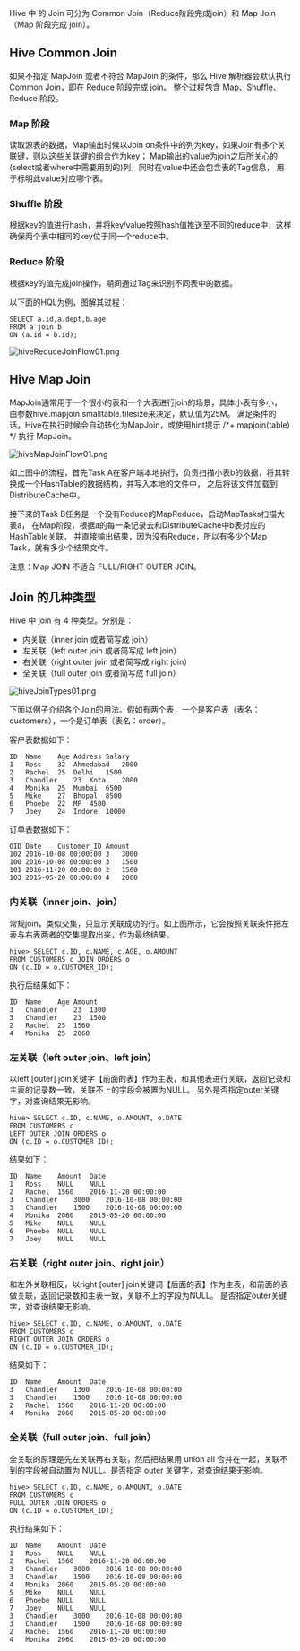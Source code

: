 Hive 中 的 Join 可分为 Common Join（Reduce阶段完成join）和 Map Join（Map 阶段完成 join）。

## Hive Common Join
如果不指定 MapJoin 或者不符合 MapJoin 的条件，那么 Hive 解析器会默认执行 Common Join，即在 Reduce 阶段完成 join。
整个过程包含 Map、Shuffle、Reduce 阶段。

### Map 阶段
读取源表的数据，Map输出时候以Join on条件中的列为key，如果Join有多个关联键，则以这些关联键的组合作为key；
Map输出的value为join之后所关心的(select或者where中需要用到的)列，同时在value中还会包含表的Tag信息，
用于标明此value对应哪个表。

### Shuffle 阶段
根据key的值进行hash，并将key/value按照hash值推送至不同的reduce中，这样确保两个表中相同的key位于同一个reduce中。

### Reduce 阶段
根据key的值完成join操作，期间通过Tag来识别不同表中的数据。

以下面的HQL为例，图解其过程：
```text
SELECT a.id,a.dept,b.age
FROM a join b
ON (a.id = b.id);
```

![hiveReduceJoinFlow01.png](img/09/hiveReduceJoinFlow01.png)

## Hive Map Join
MapJoin通常用于一个很小的表和一个大表进行join的场景，具体小表有多小，
由参数hive.mapjoin.smalltable.filesize来决定，默认值为25M。
满足条件的话，Hive在执行时候会自动转化为MapJoin，或使用hint提示 /*+ mapjoin(table) */ 执行 MapJoin。

![hiveMapJoinFlow01.png](img/09/hiveMapJoinFlow01.png)

如上图中的流程，首先Task A在客户端本地执行，负责扫描小表b的数据，将其转换成一个HashTable的数据结构，并写入本地的文件中，
之后将该文件加载到DistributeCache中。

接下来的Task B任务是一个没有Reduce的MapReduce，启动MapTasks扫描大表a，
在Map阶段，根据a的每一条记录去和DistributeCache中b表对应的HashTable关联，
并直接输出结果，因为没有Reduce，所以有多少个Map Task，就有多少个结果文件。

注意：Map JOIN 不适合 FULL/RIGHT OUTER JOIN。

## Join 的几种类型
Hive 中 join 有 4 种类型。分别是：
* 内关联（inner join 或者简写成 join）
* 左关联（left outer join 或者简写成 left join）
* 右关联（right outer join 或者简写成 right join）
* 全关联（full outer join 或者简写成 full join）

![hiveJoinTypes01.png](img/09/hiveJoinTypes01.png)

下面以例子介绍各个Join的用法。假如有两个表，一个是客户表（表名：customers），一个是订单表（表名：order）。

客户表数据如下：
```text
ID	Name	Age	Address	Salary
1	Ross	32	Ahmedabad	2000
2	Rachel	25	Delhi	1500
3	Chandler	23	Kota	2000
4	Monika	25	Mumbai	6500
5	Mike	27	Bhopal	8500
6	Phoebe	22	MP	4500
7	Joey	24	Indore	10000
```

订单表数据如下：
```text
OID	Date	Customer_ID	Amount
102	2016-10-08 00:00:00	3	3000
100	2016-10-08 00:00:00	3	1500
101	2016-11-20 00:00:00	2	1560
103	2015-05-20 00:00:00	4	2060
```

### 内关联（inner join、join）
常规join，类似交集，只显示关联成功的行。如上图所示，它会按照关联条件把左表与右表两者的交集提取出来，作为最终结果。
```text
hive> SELECT c.ID, c.NAME, c.AGE, o.AMOUNT
FROM CUSTOMERS c JOIN ORDERS o
ON (c.ID = o.CUSTOMER_ID);
```

执行后结果如下：
```text
ID	Name	Age	Amount
3	Chandler	23	1300
3	Chandler	23	1500
2	Rachel	25	1560
4	Monika	25	2060
```

### 左关联（left outer join、left join）
以left [outer] join关键字【前面的表】作为主表，和其他表进行关联，返回记录和主表的记录数一致，关联不上的字段会被置为NULL。 
另外是否指定outer关键字，对查询结果无影响。
```text
hive> SELECT c.ID, c.NAME, o.AMOUNT, o.DATE
FROM CUSTOMERS c
LEFT OUTER JOIN ORDERS o
ON (c.ID = o.CUSTOMER_ID);
```

结果如下：
```text
ID	Name	Amount	Date
1	Ross	NULL	NULL
2	Rachel	1560	2016-11-20 00:00:00
3	Chandler	3000	2016-10-08 00:00:00
3	Chandler	1500	2016-10-08 00:00:00
4	Monika	2060	2015-05-20 00:00:00
5	Mike	NULL	NULL
6	Phoebe	NULL	NULL
7	Joey	NULL	NULL
```

### 右关联（right outer join、right join）
和左外关联相反，以right [outer] join关键词【后面的表】作为主表，和前面的表做关联，返回记录数和主表一致，关联不上的字段为NULL。
是否指定outer关键字，对查询结果无影响。
```text
hive> SELECT c.ID, c.NAME, o.AMOUNT, o.DATE
FROM CUSTOMERS c
RIGHT OUTER JOIN ORDERS o
ON (c.ID = o.CUSTOMER_ID);
```

结果如下：
```text
ID	Name	Amount	Date
3	Chandler	1300	2016-10-08 00:00:00
3	Chandler	1500	2016-10-08 00:00:00
2	Rachel	1560	2016-11-20 00:00:00
4	Monika	2060	2015-05-20 00:00:00
```

### 全关联（full outer join、full join）
全关联的原理是先左关联再右关联，然后把结果用 union all 合并在一起，关联不到的字段被自动置为 NULL。是否指定 outer 关键字，对查询结果无影响。
```text
hive> SELECT c.ID, c.NAME, o.AMOUNT, o.DATE
FROM CUSTOMERS c
FULL OUTER JOIN ORDERS o
ON (c.ID = o.CUSTOMER_ID);
```

执行结果如下：
```text
ID	Name	Amount	Date
1	Ross	NULL	NULL
2	Rachel	1560	2016-11-20 00:00:00
3	Chandler	3000	2016-10-08 00:00:00
3	Chandler	1500	2016-10-08 00:00:00
4	Monika	2060	2015-05-20 00:00:00
5	Mike	NULL	NULL
6	Phoebe	NULL	NULL
7	Joey	NULL	NULL
3	Chandler	3000	2016-10-08 00:00:00
3	Chandler	1500	2016-10-08 00:00:00
2	Rachel	1560	2016-11-20 00:00:00
4	Monika	2060	2015-05-20 00:00:00
```
